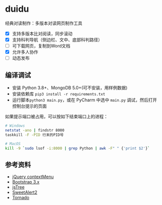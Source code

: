 # duidu

经典对读制作：多版本对读网页制作工具
- [x] 支持多版本比对阅读，同步滚动
- [x] 支持科判导航（侧边栏、文中、底部科判路径）
- [ ] 可下载网页，复制到Word文档
- [x] 允许多人协作
- [ ] 动态发布

## 编译调试

- 安装 Python 3.8+、MongoDB 5.0+(可不安装，用样例数据)
- 安装依赖库 `pip3 install -r requirements.txt`
- 运行脚本`python3 main.py`，或在 PyCharm 中选中 `main.py` 调试，然后打开控制台提示的页面

如果提示端口被占用，可以按如下结束端口上的进程：
```sh
# Windows
netstat -ano | findstr 8000
taskkill -F -PID 行末的PID号
```
```sh
# MacOS
kill -9 `sudo lsof -i:8000 | grep Python | awk -F" " {'print $2'}`
```

## 参考资料
- [jQuery contextMenu](https://swisnl.github.io/jQuery-contextMenu/docs.html)
- [Bootstrap 3.x](https://v3.bootcss.com/components/)
- [jsTree](https://www.bookstack.cn/read/jsTree-doc/)
- [SweetAlert2](https://sweetalert2.github.io)
- [Tornado](https://www.osgeo.cn/tornado/)
